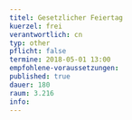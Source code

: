 ```yaml
---
titel: Gesetzlicher Feiertag
kuerzel: frei
verantwortlich: cn
typ: other
pflicht: false
termine: 2018-05-01 13:00
empfohlene-voraussetzungen: 
published: true
dauer: 180
raum: 3.216
info: 
---
```

